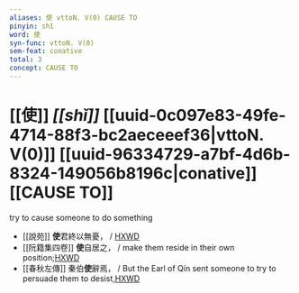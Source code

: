 ```yaml
---
aliases: 使 vttoN. V(0) CAUSE TO
pinyin: shǐ
word: 使
syn-func: vttoN. V(0)
sem-feat: conative
total: 3
concept: CAUSE TO 
---
```

# [[使]] *[[shǐ]]*  [[uuid-0c097e83-49fe-4714-88f3-bc2aeceeef36|vttoN. V(0)]] [[uuid-96334729-a7bf-4d6b-8324-149056b8196c|conative]] [[CAUSE TO]]
try to cause someone to do something
 - [[說苑]] **使**君終以無憂， / [HXWD](https://hxwd.org/textview.html?location=CH1a0907_CHANT_002-1a.50)
 - [[阮籍集四卷]] **使**自居之， / make them reside in their own position;[HXWD](https://hxwd.org/textview.html?location=CH2b1558_CHANT_003-43a.12)
 - [[春秋左傳]] 秦伯**使**辭焉， / But the Earl of Qín sent someone to try to persuade them to desist,[HXWD](https://hxwd.org/textview.html?location=KR1e0001_tls_005-238a.21)
